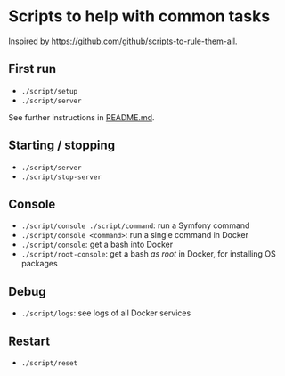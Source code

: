 # Scripts to help with common tasks

Inspired by https://github.com/github/scripts-to-rule-them-all.


## First run

- `./script/setup`
- `./script/server`

See further instructions in [README.md](/README.md).


## Starting / stopping

- `./script/server`
- `./script/stop-server`


## Console

- `./script/console ./script/command`: run a Symfony command
- `./script/console <command>`: run a single command in Docker
- `./script/console`: get a bash into Docker
- `./script/root-console`: get a bash _as root_ in Docker, for installing OS packages


## Debug

- `./script/logs`: see logs of all Docker services


## Restart

- `./script/reset`
